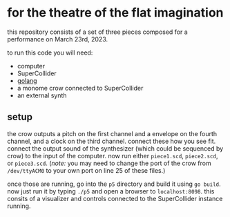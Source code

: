 # for the theatre of the flat imagination

this repository consists of a set of three pieces composed for a performance on March 23rd, 2023.

to run this code you will need:

- computer
- SuperCollider
- [golang](https://go.dev/doc/install)
- a monome crow connected to SuperCollider
- an external synth

## setup

the crow outputs a pitch on the first channel and a envelope on the fourth channel, and a clock on the third channel. connect these how you see fit. connect the output sound of the synthesizer (which could be sequenced by crow) to the input of the computer. now run either `piece1.scd`, `piece2.scd`, or `piece3.scd`. (_note:_ you may need to change the port of the crow from `/dev/ttyACM0` to your own port on line 25 of these files.)

once those are running, go into the `p5` directory and build it using `go build`. now just run it by typing `./p5` and open a browser to `localhost:8098`. this consits of a visualizer and controls connected to the SuperCollider instance running.